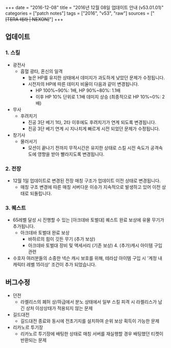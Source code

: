 +++
date = "2016-12-08"
title = "2016년 12월 08일 업데이트 안내 (v53.01.01)"
categories = ["patch notes"]
tags = ["2016", "v53", "raw"]
sources = ["~~[TERA 테라 | NEXON]~~"]
+++

## 업데이트

### **1.** 스킬
- 광전사
  - 흡혈 광타, 혼신의 일격
    - 높은 HP를 유지한 상태에서 데미지가 과도하게 낮았던 문제가 수정됩니다.
    - 시전자의 HP에 따른 데미지 비율이 다음과 같이 변경됩니다.
      - HP 100%~90%: 1배, HP 90%~80%: 1.1배
      - 이후 HP 10% 단위로 1.1배 데미지 상승 (최종적으로 HP 10%~0%: 2배) 
- 무사
  - 후려치기
    - 진공 3단 베기 1타, 2타 이후에도 후려치기가 연계 되도록 변경됩니다.
    - 진공 3단 베기 연계 시 지나치게 빠르게 시전 되었던 문제가 수정됩니다.
- 창기사
  - 물러서기
    - 모션이 끝나기 전까지 무적시간은 유지한 상태로 스킬 시전 속도가 공격속도에 영향을 받아 빨라지도록 변경됩니다.

### **2.** 전장
- 12월 1일 업데이트로 변경된 전장 매칭 구조가 업데이트 이전 상태로 변경됩니다.
  - 매칭 구조 변경에 따른 매칭 서버다운 이슈가 지속적으로 발생하고 있어 이전 상태로 되돌립니다.

### **3.** 퀘스트
- 65레벨 달성 시 진행할 수 있는 [아크데바 토벌대] 퀘스트 완료 보상에 유물 무기가 추가됩니다.
  - 아크데바 토벌대 완료 보상
    - 바하르의 힘이 깃든 무기 (추가 보상)
    - 아크데바 토벌대 장비 및 액세서리 (기존 보상) 4. (추가)캐시 아이템 구입 관련
- 수호자 여러분들의 소중한 넥슨 캐시 보호를 위해, 테라샵 아이템 구입 시 '계정 내 캐릭터 레벨 15이상' 조건이 추가 되었습니다.

## 버그수정

- 던전
  - 라켈리스의 폐허 상/하급에서 분노 상태에서 일부 스킬 피격 시 라켈리스가 남긴 상처 이상상태가 적용되지 않는 문제 
- 길드대전
  - 길드대전 종료와 동시에 전초기지를 설치하여 순위 보상 획득이 가능한 문제 
- 리카노르 투기장
  - 리카노르 투기장에 배팅한 상태로 매칭 서버를 재실행할 경우 배팅했던 티켓이 반환되는 문제 
